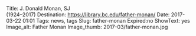 Title: J. Donald Monan, SJ <br>(1924–2017) 
Destination: https://library.bc.edu/father-monan/
Date: 2017-03-22 01:01 
Tags: news, tags 
Slug: father-monan
Expired:no
ShowText: yes
Image_alt: Father Monan
Image_thumb: 2017-03/father-monan.jpg

